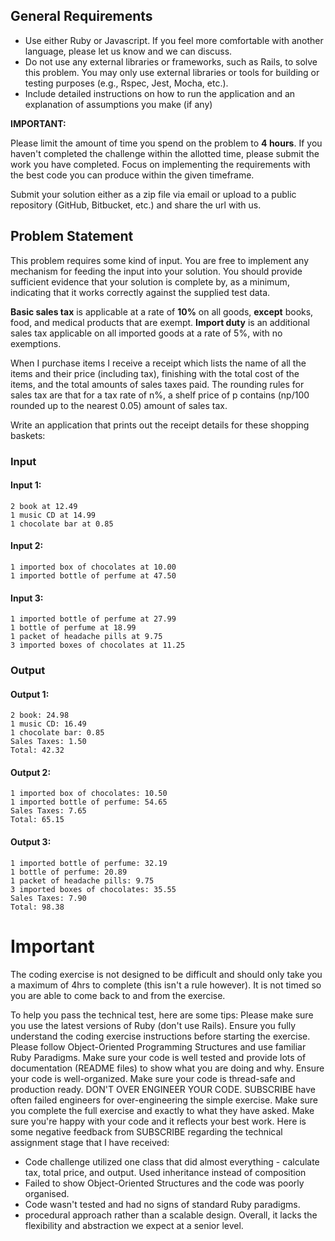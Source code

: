 ## General Requirements
- Use either Ruby or Javascript. If you feel more comfortable with another language, please let us know and we can discuss. 
- Do not use any external libraries or frameworks, such as Rails, to solve this problem. You may only use external libraries or tools for building or testing purposes (e.g., Rspec, Jest, Mocha, etc.).
- Include detailed instructions on how to run the application and an explanation of assumptions you make (if any)


**IMPORTANT:**  

Please limit the amount of time you spend on the problem to **4 hours**. If you haven't completed the challenge within the allotted time, please submit the work you have completed. Focus on implementing the requirements with the best code you can produce within the given timeframe. 

Submit your solution either as a zip file via email or upload to a public repository (GitHub, Bitbucket, etc.) and share the url with us.


## Problem Statement 

This problem requires some kind of input. You are free to implement any mechanism for feeding the input into your solution. You should provide sufficient evidence that your solution is complete by, as a minimum, indicating that it works correctly against the supplied test data.

**Basic sales tax** is applicable at a rate of **10%** on all goods, **except** books, food, and medical products that are exempt. **Import duty** is an additional sales tax applicable on all imported goods at a rate of 5%, with no exemptions.

When I purchase items I receive a receipt which lists the name of all the items and their price (including tax), finishing with the total cost of the items, and the total amounts of sales taxes paid. The rounding rules for sales tax are that for a tax rate of n%, a shelf price of p contains (np/100 rounded up to the nearest 0.05) amount of sales tax.


Write an application that prints out the receipt details for these shopping baskets:

### Input

#### Input 1:
```
2 book at 12.49
1 music CD at 14.99
1 chocolate bar at 0.85
```

#### Input 2:
```
1 imported box of chocolates at 10.00
1 imported bottle of perfume at 47.50
```

#### Input 3:
```
1 imported bottle of perfume at 27.99
1 bottle of perfume at 18.99
1 packet of headache pills at 9.75
3 imported boxes of chocolates at 11.25
```

### Output

#### Output 1:
```
2 book: 24.98
1 music CD: 16.49
1 chocolate bar: 0.85
Sales Taxes: 1.50
Total: 42.32
```

#### Output 2:
```
1 imported box of chocolates: 10.50
1 imported bottle of perfume: 54.65
Sales Taxes: 7.65
Total: 65.15
```

#### Output 3:
```
1 imported bottle of perfume: 32.19
1 bottle of perfume: 20.89
1 packet of headache pills: 9.75
3 imported boxes of chocolates: 35.55
Sales Taxes: 7.90
Total: 98.38
```


# Important
The coding exercise is not designed to be difficult and should only take you a maximum of 4hrs to complete (this isn't a rule however). It is not timed so you are able to come back to and from the exercise. 

To help you pass the technical test, here are some tips:
Please make sure you use the latest versions of Ruby (don't use Rails).
Ensure you fully understand the coding exercise instructions before starting the exercise.
Please follow Object-Oriented Programming Structures and use familiar Ruby Paradigms.
Make sure your code is well tested and provide lots of documentation (README files) to show what you are doing and why.
Ensure your code is well-organized.
Make sure your code is thread-safe and production ready.
DON'T OVER ENGINEER YOUR CODE. SUBSCRIBE have often failed engineers for over-engineering the simple exercise. Make sure you complete the full exercise and exactly to what they have asked.
Make sure you're happy with your code and it reflects your best work. 
Here is some negative feedback from SUBSCRIBE regarding the technical assignment stage that I have received:

- Code challenge utilized one class that did almost everything - calculate tax, total price, and output. Used inheritance instead of composition
- Failed to show Object-Oriented Structures and the code was poorly organised. 
- Code wasn't tested and had no signs of standard Ruby paradigms.
- procedural approach rather than a scalable design. Overall, it lacks the flexibility and abstraction we expect at a senior level.
